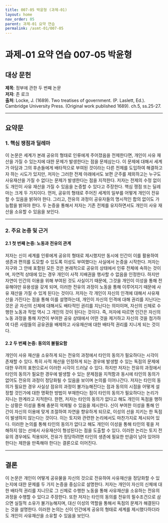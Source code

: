 ```yaml
---
title: 007-05 박윤형 (과제-01)
layout: home
nav_order: 05
parent: 과제-01 요약 연습
permalink: /asmt-01/007-05
---
```


# 과제-01 요약 연습 007-05 박윤형 

## 대상 문헌  
**제목**: 정부에 관한 두 번째 논문  
**저자**: 존 로크  
**출처**: Locke, J. (1689). Two treatises of government. (P. Laslett, Ed.). Cambridge University Press. (Original work published 1689). ch.5, ss.25-27.  

---

## 요약문  

### 1. 핵심 쟁점과 딜레마  
이 논문은 세계가 본래 공유의 형태로 인류에게 주어졌음을 전제한다면, 개인이 사유 재산을 가질 수 있는지에 대한 문제가 발생한다는 점을 문제삼는다. 이 문제에 대해서 세계가 아담과 그의 후손들에게 배타적으로 부여된 것이라는 다른 전제를 도입하여 해결하고자 하는 시도가 있지만, 저자는 그러한 전제 아래에서도 보편 군주를 제외하고는 누구도 사유재산을 가질 수 없다는 문제가 발생한다는 점을 지적한다. 저자는 전제의 수정 없이도 개인이 사유 재산을 가질 수 있음을 논증할 수 있다고 주장한다. 핵심 쟁점 또는 딜레마는 크게 두 가지이다. 먼저, 공유의 형태로 주어진 세계의 일부를 어떻게 개인이 전유할 수 있음을 밝혀야 한다. 그리고, 전유의 과정이 공유자들의 명시적인 합의 없이도 가능함을 밝혀야 한다. 두 논증을 통해서 저자는 기존 전제를 유지하면서도 개인이 사유 재산을 소유할 수 있음을 보인다.   

---

### 2. 주요 논증 및 근거  

#### 2.1 첫 번째 논증: 노동과 전유의 관계  
저자는 신이 세계를 인류에게 공유의 형태로 제시했지만 동시에 인간이 이를 활용하여 생존과 편의를 도모할 수 있도록 이성도 부여했다는 사실에서 논증을 시작한다. 저자는 지구와 그 안에 포함된 모든 것은 본래적으로 공유의 상태에서 인류 전체에 속하는 것이며, 자연적 상태에 있는 경우 개인이 사적 지배권을 행사할 수 없음을 인정한다. 하지만 자연이 인간의 이용을 위해 부여된 것도 사실이기 때문에, 그것을 개인이 이성을 통해 전유해야만 유용성을 갖게 되며, 이러한 전유의 과정이 노동을 통해 이루어지기 때문에 사유 재산을 가질 수 있게 된다는 것이다. 저자는 각 개인이 자신의 인격에 대해서 사유재산을 가진다는 점을 통해 이를 설명하는데, 개인이 자신의 인격에 대해 권리를 지닌다는 것은 곧 자신의 신체에 대해서도 배타적인 권리를 지닌다는 의미이며, 자신의 신체로 수행한 노동과 작업 역시 그 개인의 것이 된다는 것이다. 즉, 저자에 따르면 인간은 자신의 노동 과정을 통해 자연이 부여한 공유 상태에서 어떤 것을 제거하고 자신의 것을 첨가하여 다른 사람들의 공유권을 배제하고 사유재산에 대한 배타적 권리를 지니게 되는 것이다.

#### 2.2 두 번째 논증: 동의의 불필요함
개인이 사유 재산을 소유하게 되는 전유의 과정에서 타인의 동의가 필요하다는 시각이 존재할 수 있다. 특히 사적 재산을 인정하게 되는 경우에 발생할 수 있는 독점의 문제에 대한 우려의 표현으로서 이러한 시각이 드러날 수 있다. 하지만 저자는 전유의 과정에서 타인의 동의가 필요한 경우에 발생할 수 있는 문제점을 지적함과 동시에 타인의 동의가 없어도 전유의 과정이 정당화될 수 있음을 보이며 논의를 이어나간다. 저자는 타인의 동의가 필요한 경우 사실상 점유의 과정이 불가능해진다는 점과 동의의 시점을 어떻게 설정할 것인가에 대한 명확한 방법이 부재한다는 점이 타인의 동의가 필요하다는 논리가 지니는 한계라고 지적한다. 한편, 저자는 타인의 동의가 없다고 해도 개인이 독점을 행하는 상황은 이성을 통해 충분히 억제될 수 있음을 제시한다. 신이 부여한 이성을 통해 인간이 자신의 이용에 맞게 조절하여 자연을 향유하게 되므로, 이성의 선을 지키는 한 독점이 발생하지 않는다는 것이다. 이는 토지와 관련한 논리에서도 마찬가지로 제시되어 있다. 이러한 논의를 통해 타인의 동의가 없다고 해도 개인이 이성을 통해 타인의 몫을 저해하지 않는 선에서 사유재산이 형성된다는 점을 도출할 수 있다. 이러한 논리는 토지 전유의 경우에도 적용되어, 전유가 정당하려면 타인의 생존에 필요한 만큼이 남아 있어야 한다는 제한을 만족해야 한다는 결론으로 이어진다.

---

## 결론  
이 논문은 개인이 어떻게 공유물을 자신의 것으로 전유하여 사유재산을 정당화할 수 있는지에 대한 문제를 두 가지 논증을 중심으로 설명한다. 저자는 개인이 자신의 신체에 대한 배타적 권리를 지니므로 그 신체로 수행한 노동을 통해 사유재산을 소유하는 전유의 과정을 수행할 수 있다고 주장한다. 또한 저자는 타인의 동의를 전유의 필수조건으로 삼으면 실질적 소유가 불가능해지며, 대신 이성의 역할을 통해서 독점의 문제가 해결된다는 것을 설명한다. 이러한 논의는 신이 인간에게 공유의 형태로 세계를 제시했다하더라도 개인이 사유재산을 소유할 수 있음을 보인다.

